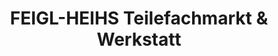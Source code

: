 ---
title: "FEIGL-HEIHS Teilefachmarkt & Werkstatt"
url: /viehdorf/feigl-heihs-teilefachmarkt-und-werkstatt/
shop: Autowerkstatt
---